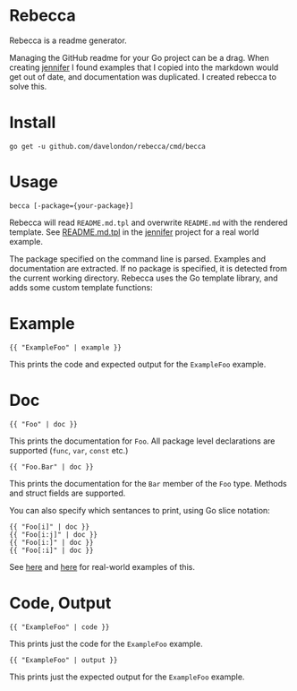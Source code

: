 # Rebecca

Rebecca is a readme generator. 

Managing the GitHub readme for your Go project can be a drag. When creating 
[jennifer](https://github.com/davelondon/jennifer) I found examples that I 
copied into the markdown would get out of date, and documentation was 
duplicated. I created rebecca to solve this.

# Install

```
go get -u github.com/davelondon/rebecca/cmd/becca
```

# Usage

```
becca [-package={your-package}]
```

Rebecca will read `README.md.tpl` and overwrite `README.md` with the rendered 
template. See [README.md.tpl](https://github.com/davelondon/jennifer/blob/master/README.md.tpl) 
in the [jennifer](https://github.com/davelondon/jennifer) project for a real world example.
 
The package specified on the command line is parsed. Examples and documentation 
are extracted. If no package is specified, it is detected from the current 
working directory. Rebecca uses the Go template library, and adds some custom 
template functions:  

# Example

```
{{ "ExampleFoo" | example }}
```

This prints the code and expected output for the `ExampleFoo` example.
  
# Doc

```
{{ "Foo" | doc }}
```

This prints the documentation for `Foo`. All package level declarations are 
supported (`func`, `var`, `const` etc.)

```
{{ "Foo.Bar" | doc }}
```

This prints the documentation for the `Bar` member of the `Foo` type. Methods 
and struct fields are supported.

You can also specify which sentances to print, using Go slice notation:

```
{{ "Foo[i]" | doc }}
{{ "Foo[i:j]" | doc }}
{{ "Foo[i:]" | doc }}
{{ "Foo[:i]" | doc }}
```

See [here](https://github.com/davelondon/jennifer/blob/59bf6fa449ab2eb83d8cf6668919a14d4ced325f/README.md.tpl#L51-L58) and [here](https://github.com/davelondon/jennifer/blob/59bf6fa449ab2eb83d8cf6668919a14d4ced325f/README.md.tpl#L286-L299) for real-world examples of this.

# Code, Output

```
{{ "ExampleFoo" | code }}
```

This prints just the code for the `ExampleFoo` example.

```
{{ "ExampleFoo" | output }}
```

This prints just the expected output for the `ExampleFoo` example.